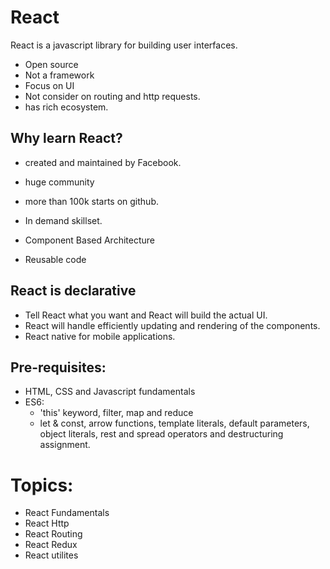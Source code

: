 # React
React is a javascript library for building user interfaces.

- Open source
- Not a framework
- Focus on UI
- Not consider on routing and http requests.
- has rich ecosystem.

## Why learn React?

- created and maintained by Facebook.
- huge community
- more than 100k starts on github.
- In demand skillset.

- Component Based Architecture
- Reusable code

## React is declarative
- Tell React what you want and React will build the actual UI.
- React will handle efficiently updating and rendering of the components.
- React native for mobile applications.

## Pre-requisites:
- HTML, CSS and Javascript fundamentals
- ES6:
    - 'this' keyword, filter, map and reduce
    - let & const, arrow functions, template literals, default parameters, object literals, rest and spread operators and destructuring assignment.

# Topics:
- React Fundamentals
- React Http
- React Routing
- React Redux
- React utilites